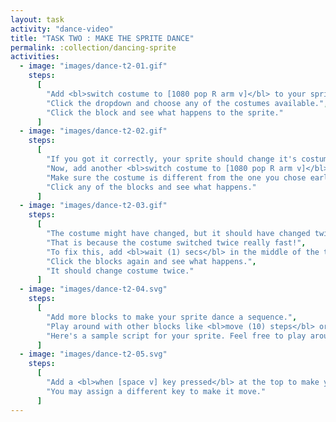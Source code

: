 ```yaml
---
layout: task
activity: "dance-video"
title: "TASK TWO : MAKE THE SPRITE DANCE"
permalink: :collection/dancing-sprite
activities:
  - image: "images/dance-t2-01.gif"
    steps:
      [
        "Add <bl>switch costume to [1080 pop R arm v]</bl> to your sprite.",
        "Click the dropdown and choose any of the costumes available.",
        "Click the block and see what happens to the sprite."
      ]
  - image: "images/dance-t2-02.gif"
    steps:
      [
        "If you got it correctly, your sprite should change it's costume.",
        "Now, add another <bl>switch costume to [1080 pop R arm v]</bl> and attach it to the block you placed earlier.",
        "Make sure the costume is different from the one you chose earlier.",
        "Click any of the blocks and see what happens."
      ]
  - image: "images/dance-t2-03.gif"
    steps:
      [
        "The costume might have changed, but it should have changed twice.",
        "That is because the costume switched twice really fast!",
        "To fix this, add <bl>wait (1) secs</bl> in the middle of the two blocks.",
        "Click the blocks again and see what happens.",
        "It should change costume twice."
      ]
  - image: "images/dance-t2-04.svg"
    steps:
      [
        "Add more blocks to make your sprite dance a sequence.",
        "Play around with other blocks like <bl>move (10) steps</bl> or <bl>turn cw(15) degrees",
        "Here's a sample script for your sprite. Feel free to play around with more blocks."
      ]
  - image: "images/dance-t2-05.svg"
    steps:
      [
        "Add a <bl>when [space v] key pressed</bl> at the top to make your sprite move upon pressing a key.",
        "You may assign a different key to make it move."
      ]
---
```

